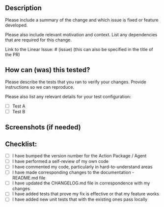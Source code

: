 ## Description

Please include a summary of the change and which issue is fixed or feature developed.

Please also include relevant motivation and context. List any dependencies that are required for this change.

Link to the Linear Issue: # (issue)
(this can also be specified in the title of the PR)

## How can (was) this tested?

Please describe the tests that you ran to verify your changes.
Provide instructions so we can reproduce.

Please also list any relevant details for your test configuration:

- [ ] Test A
- [ ] Test B

## Screenshots (if needed)

## Checklist:

- [ ] I have bumped the version number for the Action Package / Agent
- [ ] I have performed a self-review of my own code
- [ ] I have commented my code, particularly in hard-to-understand areas
- [ ] I have made corresponding changes to the documentation - README.md file
- [ ] I have updated the CHANGELOG.md file in correspondence with my changes
- [ ] I have added tests that prove my fix is effective or that my feature works
- [ ] I have added new unit tests that with the existing ones pass locally
